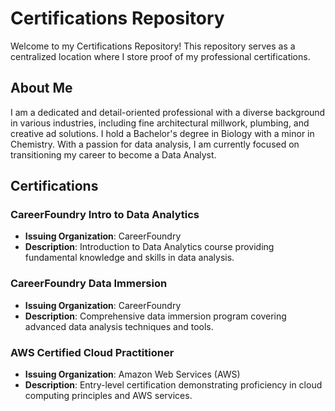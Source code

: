# Certifications Repository

Welcome to my Certifications Repository! This repository serves as a centralized location where I store proof of my professional certifications.

## About Me

I am a dedicated and detail-oriented professional with a diverse background in various industries, including fine architectural millwork, plumbing, and creative ad solutions. I hold a Bachelor's degree in Biology with a minor in Chemistry. With a passion for data analysis, I am currently focused on transitioning my career to become a Data Analyst.

## Certifications

### CareerFoundry Intro to Data Analytics
- **Issuing Organization**: CareerFoundry
- **Description**: Introduction to Data Analytics course providing fundamental knowledge and skills in data analysis.

### CareerFoundry Data Immersion
- **Issuing Organization**: CareerFoundry
- **Description**: Comprehensive data immersion program covering advanced data analysis techniques and tools.

### AWS Certified Cloud Practitioner
- **Issuing Organization**: Amazon Web Services (AWS)
- **Description**: Entry-level certification demonstrating proficiency in cloud computing principles and AWS services.
